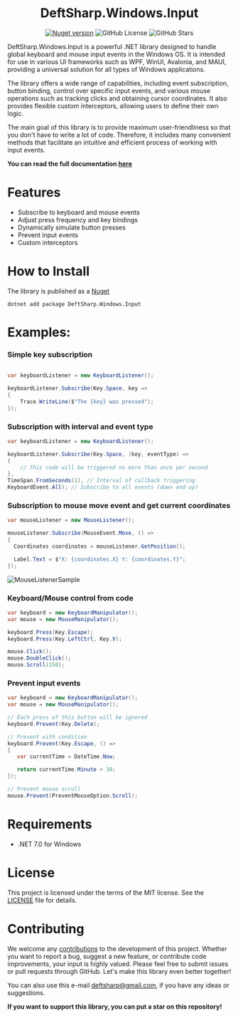 <h1 align="center">DeftSharp.Windows.Input</h1>

<div align="center">
    
[![Nuget version](https://badge.fury.io/nu/DeftSharp.Windows.Input.svg)](https://www.nuget.org/packages/DeftSharp.Windows.Input)
![GitHub License](https://img.shields.io/github/license/Empiree/DeftSharp.Windows.Input?color=rgb(0%2C191%2C255))
![GitHub Stars](https://img.shields.io/github/stars/Empiree/DeftSharp.Windows.Input)

</div>

DeftSharp.Windows.Input is a powerful .NET library designed to handle global keyboard and mouse input events in the Windows OS. It is intended for use in various UI frameworks such as WPF, WinUI, Avalonia, and MAUI, providing a universal solution for all types of Windows applications. 

The library offers a wide range of capabilities, including event subscription, button binding, control over specific input events, and various mouse operations such as tracking clicks and obtaining cursor coordinates. It also provides flexible custom interceptors, allowing users to define their own logic.

The main goal of this library is to provide maximum user-friendliness so that you don't have to write a lot of code. Therefore, it includes many convenient methods that facilitate an intuitive and efficient process of working with input events.

**You can read the full documentation [here](https://github.com/Empiree/DeftSharp.Windows.Input/blob/main/DOCUMENTATION.md)**

# Features

* Subscribe to keyboard and mouse events
* Adjust press frequency and key bindings
* Dynamically simulate button presses
* Prevent input events
* Custom interceptors

# How to Install

The library is published as a [Nuget](https://www.nuget.org/packages/DeftSharp.Windows.Input)

`dotnet add package DeftSharp.Windows.Input`

# Examples:

### Simple key subscription

```c#

var keyboardListener = new KeyboardListener();

keyboardListener.Subscribe(Key.Space, key =>
{
    Trace.WriteLine($"The {key} was pressed");
});
```

### Subscription with interval and event type

```c#
var keyboardListener = new KeyboardListener();

keyboardListener.Subscribe(Key.Space, (key, eventType) =>
{
    // This code will be triggered no more than once per second
},
TimeSpan.FromSeconds(1), // Interval of callback triggering
KeyboardEvent.All); // Subscribe to all events (down and up)
```

### Subscription to mouse move event and get current coordinates

```c#
var mouseListener = new MouseListener();

mouseListener.Subscribe(MouseEvent.Move, () =>
{
  Coordinates coordinates = mouseListener.GetPosition();

  Label.Text = $"X: {coordinates.X} Y: {coordinates.Y}";
});
```
![MouseListenerSample](https://github.com/Empiree/DeftSharp.Windows.Input/assets/60399216/9c9a04f6-cb39-491c-b8de-2cb6b435e112)

### Keyboard/Mouse control from code

```c#
var keyboard = new KeyboardManipulator();
var mouse = new MouseManipulator();

keyboard.Press(Key.Escape);
keyboard.Press(Key.LeftCtrl, Key.V); 

mouse.Click();
mouse.DoubleClick();
mouse.Scroll(150); 
```

### Prevent input events

```c#
var keyboard = new KeyboardManipulator();
var mouse = new MouseManipulator();

// Each press of this button will be ignored
keyboard.Prevent(Key.Delete); 

// Prevent with condition
keyboard.Prevent(Key.Escape, () => 
{
   var currentTime = DateTime.Now;

   return currentTime.Minute > 30;
});

// Prevent mouse scroll            
mouse.Prevent(PreventMouseOption.Scroll);
```

# Requirements

- .NET 7.0 for Windows

# License

This project is licensed under the terms of the MIT license. See the [LICENSE](https://github.com/Empiree/DeftSharp.WPF.Keyboard/blob/main/LICENSE) file for details.

# Contributing

We welcome any [contributions](https://github.com/Empiree/DeftSharp.Windows.Input/blob/main/CONTRIBUTING.md) to the development of this project. Whether you want to report a bug, suggest a new feature, or contribute code improvements, your input is highly valued. Please feel free to submit issues or pull requests through GitHub. Let's make this library even better together!

You can also use this e-mail [deftsharp@gmail.com](mailto:deftsharp@gmail.com), if you have any ideas or suggestions.

**If you want to support this library, you can put a star on this repository!**


